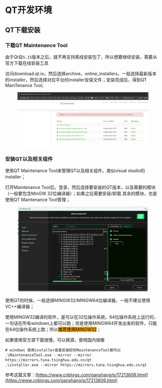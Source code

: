 # QT开发环境

## QT下载安装

### 下载QT Maintenance Tool

由于Qt自`5.15`版本之后，就不再支持离线安装包了，所以想要继续安装，需要从官方下载在线安装工具

访问download.qt.io，然后选择archive，online\_installers，一般选择最新版本的installer，然后选择对应平台的installer安装文件；安装完成后，得到QT MainTenance Tool;

<figure><img src="../../.gitbook/assets/image (4) (1).png" alt=""><figcaption></figcaption></figure>



### 安装QT以及相关组件

使用QT Maintenance Tool来管理QT以及相关组件，类似visual studio的installer；

打开Maintenance Tool后，登录，然后选择要安装的QT版本，以及需要的模块（一般要包含MinGW 32位编译器）；如果之后需要安装/卸载 其余的模块，也是使用QT Maintenance Tool管理；

<figure><img src="../../.gitbook/assets/image (1) (1) (1) (1).png" alt=""><figcaption></figcaption></figure>

使用QT的时候，一般选择MINGW32/MINGW64位编译器，一般不建议使用VC++编译器；

使用MINGW32编译的软件，是可以在32位操作系统，64位操作系统上运行的，一句话在所有windows上都可以跑；但是使用MINGW64开发出来的软件，只能在64位操作系统上跑；所以<mark style="background-color:orange;">推荐使用MINGW32</mark>；



如果使用官方源下载很慢，可以换源，使用国内镜像

```
# windows 使用installer或者安装好的MaintenanceTool都可以 
.\MaintenanceTool.exe --mirror --mirror https://mirrors.tuna.tsinghua.edu.cn/qt
.\installer.exe --mirror https://mirrors.tuna.tsinghua.edu.cn/qt

```

参考这篇文章：[https://www.cnblogs.com/ganshang/p/17213606.html](https://www.cnblogs.com/ganshang/p/17213606.html)





